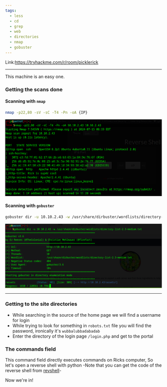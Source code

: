 ```yaml
---
tags:
  - less
  - cd
  - grep
  - web
  - directories
  - nmap
  - gobuster
---
```

Link:https://tryhackme.com/r/room/picklerick

---

This machine is an easy one.

### Getting the scans done


#### Scanning with `nmap`

```bash
nmap -p22,80 -sV -sC -T4 -Pn -oA {IP}
```
![nmap](../../photos/Pickle_Rick/nmap.png)

#### Scanning with `gobuster`
```bash
gobuster dir -u 10.10.2.43 -w /usr/share/dirbuster/wordlists/directory-list-2.3-medium.txt
```
 ![gobuster](../../photos/Pickle_Rick/gobuster.png)

---

### Getting to the site directories

- While searching in the source of the home page we will find a username for login
- While trying to look for something in `robots.txt` file you will find the password, ironically it's `wubbalubbadabadab`
- Enter the directory of the login page `/login.php` and get to the portal

### The commands field

This command field directly executes commands on Ricks computer, So let's open a reverse shell with python -Note that you can get the code of the reverse shell from [revshell](https://www.revshells.com/)-

Now we're in! 
